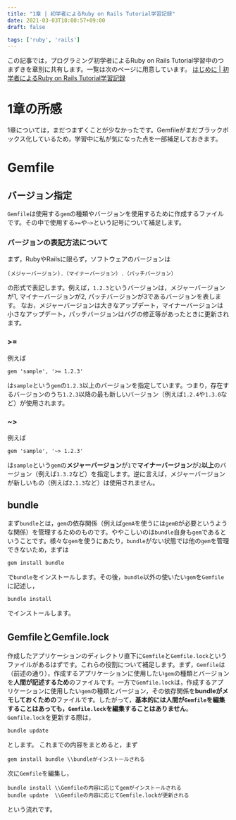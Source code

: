 ```yaml
---
title: "1章 | 初学者によるRuby on Rails Tutorial学習記録"
date: 2021-03-03T18:00:57+09:00
draft: false

tags: ['ruby', 'rails']
---
```

この記事では，プログラミング初学者によるRuby on Rails Tutorial学習中のつまずきを章別に共有します。一覧は次のページに用意しています。
[はじめに | 初学者によるRuby on Rails Tutorial学習記録](https://ebisenttt.github.io/blog/article/ruby_on_rails_tutorial_0/)
# 1章の所感
1章については，まだつまずくことが少なかったです。Gemfileがまだブラックボックス化しているため，学習中に私が気になった点を一部補足しておきます。
# Gemfile
## バージョン指定
`Gemfile`は使用する`gem`の種類やバージョンを使用するために作成するファイルです。その中で使用する`>=`や`~>`という記号について補足します。
### バージョンの表記方法について
まず，RubyやRailsに限らず，ソフトウェアのバージョンは
```
(メジャーバージョン).（マイナーバージョン）.（パッチバージョン）
```
の形式で表記します。例えば，`1.2.3`というバージョンは，メジャーバージョンが1, マイナーバージョンが2, パッチバージョンが3であるバージョンを表します。
なお，メジャーバージョンは大きなアップデート，マイナーバージョンは小さなアップデート，パッチバージョンはバグの修正等があったときに更新されます。
### >=
例えば 
```
gem 'sample', '>= 1.2.3'
```
は`sample`という`gem`の`1.2.3`以上のバージョンを指定しています。つまり，存在するバージョンのうち`1.2.3`以降の最も新しいバージョン（例えば`1.2.4`や`1.3.0`など）が使用されます。
### ~>
例えば 
```
gem 'sample', '~> 1.2.3'
```
は`sample`という`gem`の**メジャーバージョン**が`1`で**マイナーバージョン**が`2`**以上**のバージョン（例えば`1.3.2`など）を指定します。逆に言えば，メジャーバージョンが新しいもの（例えば`2.1.3`など）は使用されません。
## bundle
まず`bundle`とは，`gem`の依存関係（例えば`gemA`を使うには`gemB`が必要というような関係）を管理するためのものです。ややこしいのは`bundle`自身も`gem`であるということです。様々な`gem`を使うにあたり，`bundle`がない状態では他の`gem`を管理できないため，まずは
```
gem install bundle
```
で`bundle`をインストールします。その後，`bundle`以外の使いたい`gem`を`Gemfile`に記述し，
```
bundle install
```
でインストールします。
## GemfileとGemfile.lock
作成したアプリケーションのディレクトリ直下に`Gemfile`と`Gemfile.lock`というファイルがあるはずです。これらの役割について補足します。まず，`Gemfile`は（前述の通り），作成するアプリケーションに使用したい`gem`の種類とバージョンを**人間が記述するため**のファイルです。一方で`Gemfile.lock`は，作成するアプリケーションに使用したい`gem`の種類とバージョン，その依存関係を**bundleがメモしておくための**ファイルです。したがって，**基本的には人間が`Gemfile`を編集することはあっても，`Gemfile.lock`を編集することはありません**。`Gemfile.lock`を更新する際は，
```
bundle update
```
とします。
これまでの内容をまとめると，まず
```
gem install bundle \\bundleがインストールされる
```
次に`Gemfile`を編集し，
```
bundle install \\Gemfileの内容に応じてgemがインストールされる
bundle update  \\Gemfileの内容に応じてGemfile.lockが更新される
```
という流れです。